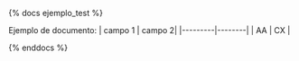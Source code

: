 {% docs ejemplo_test %}

Ejemplo de documento:
| campo 1 | campo 2|
|---------|--------|
| AA | CX |

{% enddocs %}
